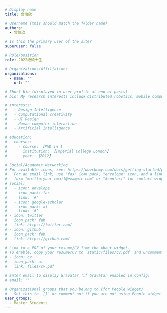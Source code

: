 ```yaml
---
# Display name
title: 曾怡欣

# Username (this should match the folder name)
authors:
  - 曾怡欣

# Is this the primary user of the site?
superuser: false

# Role/position
role: 2022级硕士生

# Organizations/Affiliations
organizations:
  - name: ""
    url: ""

# Short bio (displayed in user profile at end of posts)
# bio: My research interests include distributed robotics, mobile computing and programmable matter.

# interests:
#   - Design Intelligence
#   - Computational creativity
#   - UI Design
#   - Human-computer interaction
#   - Artificial Intelligence

# education:
#   courses:
#     - course: 【PhD in 】
#       institution: 【Imperial College London】
#       year: 【2012】

# Social/Academic Networking
# For available icons, see: https://wowchemy.com/docs/getting-started/page-builder/#icons
#   For an email link, use "fas" icon pack, "envelope" icon, and a link in the
#   form "mailto:your-email@example.com" or "#contact" for contact widget.
# social:
#   - icon: envelope
#     icon_pack: fas
#     link: ‘#’
#   - icon: google-scholar
#     icon_pack: ai
#     link: ‘#’
# - icon: twitter
#   icon_pack: fab
#   link: https://twitter.com/
# - icon: github
#   icon_pack: fab
#   link: https://github.com/

# Link to a PDF of your resume/CV from the About widget.
# To enable, copy your resume/CV to `static/files/cv.pdf` and uncomment the lines below.
# - icon: cv
#   icon_pack: ai
#   link: files/cv.pdf

# Enter email to display Gravatar (if Gravatar enabled in Config)
# email: ''

# Organizational groups that you belong to (for People widget)
#   Set this to `[]` or comment out if you are not using People widget.
user_groups:
  - Master Students
---
```

